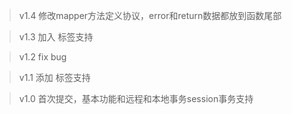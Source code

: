 > v1.4  修改mapper方法定义协议，error和return数据都放到函数尾部

> v1.3  加入<choose><when><otherwise> 标签支持

> v1.2  fix bug

> v1.1  添加 <resultMap> 标签支持

> v1.0  首次提交，基本功能和远程和本地事务session事务支持